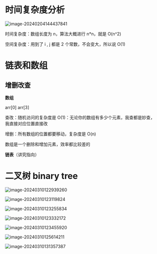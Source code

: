 # 时间复杂度分析

![image-20240204144437841](D:/%E6%96%87%E4%BB%B6/typora%E5%9B%BE%E7%89%87/2024-03-07_15-34-14.png)

时间复杂度：数组长度为 n，算法大概进行 n\*n，就是 O(n^2)

空间复杂度：用到了 i , j 都是 2 个常数，不会变大，所以说 O(1)

# 链表和数组

## 增删改查

**数组**

arr[0] arr[3]

查改：随机访问的复杂度是 O(1)：无论你的数组有多少个元素，我查都是妙查，我直接对应位置直接改

增删：所有数组的位置都要移动，复杂度是 O(n)

数组是一个删除和增加元素，效率都比较差的

**链表**（讲究指向）

# 二叉树 binary tree

![image-20240310122939260](D:/%E6%96%87%E4%BB%B6/typora%E5%9B%BE%E7%89%87/image-20240310122939260-1710045065272-3.png)

![image-20240310123119824](D:/%E6%96%87%E4%BB%B6/typora%E5%9B%BE%E7%89%87/image-20240310123119824-1710045103476-5.png)

![image-20240310123255834](D:/%E6%96%87%E4%BB%B6/typora%E5%9B%BE%E7%89%87/2024-03-10_12-32-39.png)

![image-20240310123332172](D:/%E6%96%87%E4%BB%B6/typora%E5%9B%BE%E7%89%87/2024-03-10_12-33-20.png)

![image-20240310123455920](D:/%E6%96%87%E4%BB%B6/typora%E5%9B%BE%E7%89%87/2024-03-10_12-34-49.png)

![image-20240310125614211](D:/%E6%96%87%E4%BB%B6/typora%E5%9B%BE%E7%89%87/2024-03-10_12-56-08.png)

![image-20240310131357387](D:/%E6%96%87%E4%BB%B6/typora%E5%9B%BE%E7%89%87/2024-03-10_13-13-44.png)



